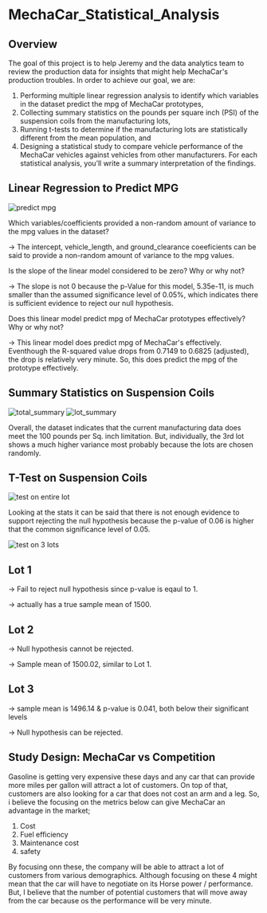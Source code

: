 # MechaCar_Statistical_Analysis

## Overview
The goal of this project is to help Jeremy and the data analytics team to review the production data for insights that might help MechaCar's production troubles. In order to achieve our goal, we are:
1. Performing multiple linear regression analysis to identify which variables in the dataset predict the mpg of MechaCar prototypes,
2. Collecting summary statistics on the pounds per square inch (PSI) of the suspension coils from the manufacturing lots,
3. Running t-tests to determine if the manufacturing lots are statistically different from the mean population, and
4. Designing a statistical study to compare vehicle performance of the MechaCar vehicles against vehicles from other manufacturers. For each statistical analysis, you’ll write a summary interpretation of the findings.

## Linear Regression to Predict MPG
![predict mpg](https://user-images.githubusercontent.com/100887673/174499484-2674c3e9-87dc-40e2-be9a-b346a49018d2.png)

Which variables/coefficients provided a non-random amount of variance to the mpg values in the dataset?

-> The intercept, vehicle_length, and ground_clearance coeeficients can be said to provide a non-random amount of variance to the mpg values.

Is the slope of the linear model considered to be zero? Why or why not?

-> The slope is not 0 because the p-Value for this model, 5.35e-11, is much smaller than the assumed significance level of 0.05%, which indicates there is sufficient evidence to reject our null hypothesis.

Does this linear model predict mpg of MechaCar prototypes effectively? Why or why not?

-> This linear model does predict mpg of MechaCar's effectively. Eventhough the R-squared value drops from 0.7149 to 0.6825 (adjusted), the drop is relatively very minute. So, this does predict the mpg of the prototype effectively.

## Summary Statistics on Suspension Coils
![total_summary](https://user-images.githubusercontent.com/100887673/174500165-a17597cb-d024-44ad-a2f2-eecb4be42bd4.png)
![lot_summary](https://user-images.githubusercontent.com/100887673/174500171-2d0d563f-0f69-4207-8309-3a29159c43ce.png)

Overall, the dataset indicates that the current manufacturing data does meet the 100 pounds per Sq. inch limitation. But, individually, the 3rd lot shows a much higher variance most probably because the lots are chosen randomly.

## T-Test on Suspension Coils
![test on entire lot](https://user-images.githubusercontent.com/100887673/174500257-7606676a-2a57-447a-8be4-84377e4ce648.png)

Looking at the stats it can be said that there is not enough evidence to support rejecting the null hypothesis because the p-value of 0.06 is higher that the common significance level of 0.05.

![test on 3 lots](https://user-images.githubusercontent.com/100887673/174500281-2ac1776b-61c4-401f-976b-29710f762a17.png)

## Lot 1
-> Fail to reject null hypothesis since p-value is eqaul to 1.

-> actually has a true sample mean of 1500.

## Lot 2
-> Null hypothesis cannot be rejected.

-> Sample mean of 1500.02, similar to Lot 1.

## Lot 3
-> sample mean is 1496.14 & p-value is 0.041, both below their significant levels

-> Null hypothesis can be rejected.

## Study Design: MechaCar vs Competition

Gasoline is getting very expensive these days and any car that can provide more miles per gallon will attract a lot of customers. On top of that, customers are also looking for a car that does not cost an arm and a leg. So, i believe the focusing on the metrics below can give MechaCar an advantage in the market;
1. Cost
2. Fuel efficiency
3. Maintenance cost
4. safety

By focusing onn these, the company will be able to attract a lot of customers from various demographics. Although focusing on these 4 might mean that the car will have to negotiate on its Horse power / performance. But, I believe that the number of potential customers that will move away from the car because os the performance will be very minute.
